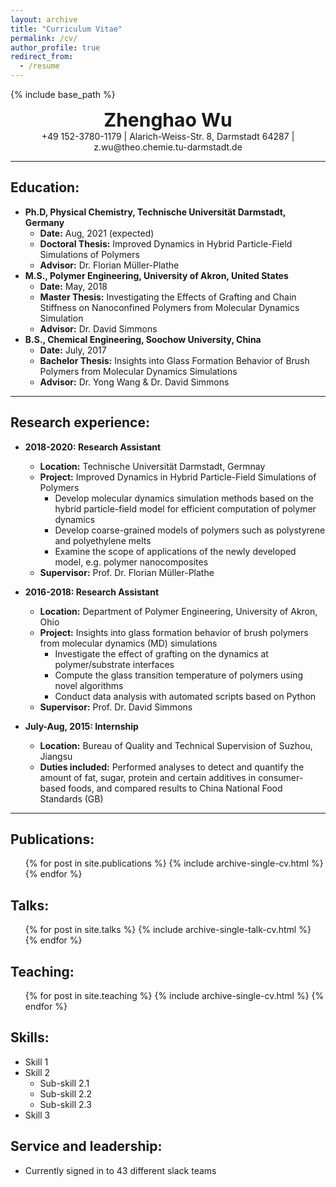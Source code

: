 ```yaml
---
layout: archive
title: "Curriculum Vitae"
permalink: /cv/
author_profile: true
redirect_from:
  - /resume
---
```


{% include base_path %}


<div style="text-align: center;font-size:30px;"><b>Zhenghao Wu</b></div>


<div align="center">+49 152-3780-1179 |   Alarich-Weiss-Str. 8, Darmstadt 64287 | z.wu@theo.chemie.tu-darmstadt.de </div>

---

Education:
------

* **Ph.D, Physical Chemistry, Technische Universität Darmstadt, Germany**
  * **Date:** Aug, 2021 (expected)
  * **Doctoral Thesis:** Improved Dynamics in Hybrid Particle-Field Simulations of Polymers
  * **Advisor:** Dr. Florian Müller-Plathe
* **M.S., Polymer Engineering, University of Akron, United States**
  * **Date:** May, 2018
  * **Master Thesis:** Investigating the Effects of Grafting and Chain Stiffness on Nanoconfined Polymers from Molecular Dynamics Simulation
  * **Advisor:** Dr. David Simmons
* **B.S., Chemical Engineering, Soochow University, China**
  * **Date:** July, 2017
  * **Bachelor Thesis:** Insights into Glass Formation Behavior of Brush Polymers from Molecular Dynamics Simulations
  * **Advisor:** Dr. Yong Wang & Dr. David Simmons
  
---

Research experience:
------
* **2018-2020: Research Assistant**
  * **Location:** Technische Universität Darmstadt, Germnay
  * **Project:** Improved Dynamics in Hybrid Particle-Field Simulations of Polymers
    * Develop molecular dynamics simulation methods based on the hybrid particle-field model for efficient computation of polymer dynamics
    * Develop coarse-grained models of polymers such as polystyrene and polyethylene melts
    * Examine the scope of applications of the newly developed model, e.g. polymer nanocomposites
  * **Supervisor:** Prof. Dr. Florian Müller-Plathe 

* **2016-2018: Research Assistant**
  * **Location:** Department of Polymer Engineering, University of Akron, Ohio
  * **Project:** Insights into glass formation behavior of brush polymers from molecular dynamics (MD) simulations
    * Investigate the effect of grafting on the dynamics at polymer/substrate interfaces
    * Compute the glass transition temperature of polymers using novel algorithms
    * Conduct data analysis with automated scripts based on Python
  * **Supervisor:** Prof. Dr. David Simmons 

* **July-Aug, 2015: Internship**
  * **Location:** Bureau of Quality and Technical Supervision of Suzhou, Jiangsu
  * **Duties included:** Performed analyses to detect and quantify the amount of fat, sugar, protein and certain additives in consumer-based foods, and compared results to China National Food Standards (GB)
  
---

Publications:
------
  <ul>{% for post in site.publications %}
    {% include archive-single-cv.html %}
  {% endfor %}</ul>
  
Talks:
------
  <ul>{% for post in site.talks %}
    {% include archive-single-talk-cv.html %}
  {% endfor %}</ul>
  
Teaching:
------
  <ul>{% for post in site.teaching %}
    {% include archive-single-cv.html %}
  {% endfor %}</ul>

Skills:
------
* Skill 1
* Skill 2
  * Sub-skill 2.1
  * Sub-skill 2.2
  * Sub-skill 2.3
* Skill 3


Service and leadership:
------
* Currently signed in to 43 different slack teams
